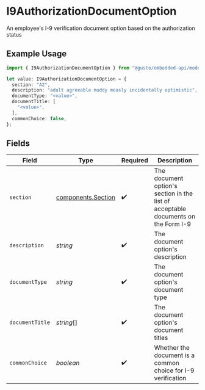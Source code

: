 # I9AuthorizationDocumentOption

An employee's I-9 verification document option based on the authorization status

## Example Usage

```typescript
import { I9AuthorizationDocumentOption } from "@gusto/embedded-api/models/components";

let value: I9AuthorizationDocumentOption = {
  section: "A2",
  description: "adult agreeable muddy measly incidentally optimistic",
  documentType: "<value>",
  documentTitle: [
    "<value>",
  ],
  commonChoice: false,
};
```

## Fields

| Field                                                                             | Type                                                                              | Required                                                                          | Description                                                                       |
| --------------------------------------------------------------------------------- | --------------------------------------------------------------------------------- | --------------------------------------------------------------------------------- | --------------------------------------------------------------------------------- |
| `section`                                                                         | [components.Section](../../models/components/section.md)                          | :heavy_check_mark:                                                                | The document option's section in the list of acceptable documents on the Form I-9 |
| `description`                                                                     | *string*                                                                          | :heavy_check_mark:                                                                | The document option's description                                                 |
| `documentType`                                                                    | *string*                                                                          | :heavy_check_mark:                                                                | The document option's document type                                               |
| `documentTitle`                                                                   | *string*[]                                                                        | :heavy_check_mark:                                                                | The document option's document titles                                             |
| `commonChoice`                                                                    | *boolean*                                                                         | :heavy_check_mark:                                                                | Whether the document is a common choice for I-9 verification                      |